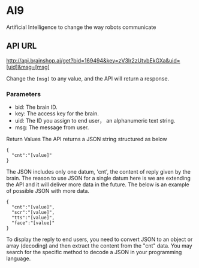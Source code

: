 # AI9
Artificial Intelligence to change the way robots communicate
## API URL
http://api.brainshop.ai/get?bid=169494&key=zV3Ir2zUtvbEkGXa&uid=[uid]&msg=[msg]

Change the `[msg]` to any value, and the API will return a response.

### Parameters
* bid: The brain ID.
* key: The access key for the brain.
* uid: The ID you assign to end user， an alphanumeric text string.
* msg: The message from user.

Return Values
The API returns a JSON string structured as below
```
{
  "cnt":"[value]"
}
```
The JSON includes only one datum, 'cnt', the content of reply given by the brain. The reason to use JSON for a single datum here is we are extending the API and it will deliver more data in the future. The below is an example of possible JSON with more data.
```
{
  "cnt":"[value]",
  "scr":"[value]",
  "tts":"[value]",
  "face":"[value]"
}
```
To display the reply to end users, you need to convert JSON to an object or array (decoding) and then extract the content from the "cnt" data. You may search for the specific method to decode a JSON in your programming language.
